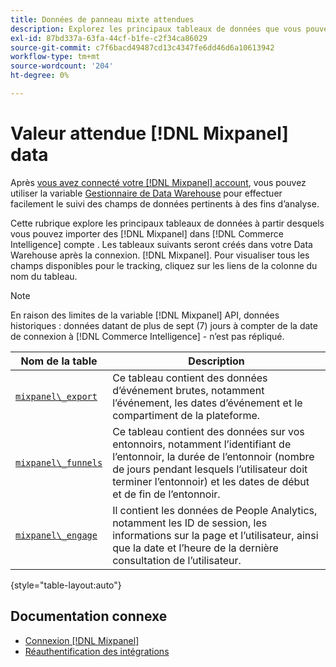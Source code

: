 ```yaml
---
title: Données de panneau mixte attendues
description: Explorez les principaux tableaux de données que vous pouvez importer à partir de Mixpanel dans votre [!DNL Commerce Intelligence] compte .
exl-id: 87bd337a-63fa-44cf-b1fe-c2f34ca86029
source-git-commit: c7f6bacd49487cd13c4347fe6dd46d6a10613942
workflow-type: tm+mt
source-wordcount: '204'
ht-degree: 0%

---
```


# Valeur attendue [!DNL Mixpanel] data

Après [vous avez connecté votre [!DNL Mixpanel] account](../integrations/mixpanel.md), vous pouvez utiliser la variable [Gestionnaire de Data Warehouse](../../../data-analyst/data-warehouse-mgr/tour-dwm.md) pour effectuer facilement le suivi des champs de données pertinents à des fins d’analyse.

Cette rubrique explore les principaux tableaux de données à partir desquels vous pouvez importer des [!DNL Mixpanel] dans [!DNL Commerce Intelligence] compte . Les tableaux suivants seront créés dans votre Data Warehouse après la connexion. [!DNL Mixpanel]. Pour visualiser tous les champs disponibles pour le tracking, cliquez sur les liens de la colonne du nom du tableau.

>[!NOTE]
>
>En raison des limites de la variable [!DNL Mixpanel] API, données historiques : données datant de plus de sept (7) jours à compter de la date de connexion à [!DNL Commerce Intelligence] - n’est pas répliqué.

| **Nom de la table** | **Description** |
|-----|-----|
| [`mixpanel\_export`](https://developer.mixpanel.com/reference/raw-data-export-api#datafeed) | Ce tableau contient des données d’événement brutes, notamment l’événement, les dates d’événement et le compartiment de la plateforme. |
| [`mixpanel\_funnels`](https://developer.mixpanel.com/reference/raw-data-export-api#funnels-default) | Ce tableau contient des données sur vos entonnoirs, notamment l’identifiant de l’entonnoir, la durée de l’entonnoir (nombre de jours pendant lesquels l’utilisateur doit terminer l’entonnoir) et les dates de début et de fin de l’entonnoir. |
| [`mixpanel\_engage`](https://developer.mixpanel.com/reference/raw-data-export-api#engage-default) | Il contient les données de People Analytics, notamment les ID de session, les informations sur la page et l’utilisateur, ainsi que la date et l’heure de la dernière consultation de l’utilisateur. |

{style="table-layout:auto"}

## Documentation connexe

* [Connexion [!DNL Mixpanel]](../integrations/mixpanel.md)
* [Réauthentification des intégrations](https://experienceleague.adobe.com/docs/commerce-knowledge-base/kb/how-to/mbi-reauthenticating-integrations.html)
